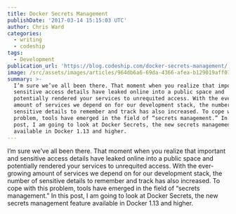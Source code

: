 ```yaml
---
title: Docker Secrets Management
publishDate: '2017-03-14 15:15:03 UTC'
author: Chris Ward
categories:
  - writing
  - codeship
tags:
  - Development
publication_url: 'https://blog.codeship.com/docker-secrets-management/'
image: /src/assets/images/articles/964db6a6-69da-4366-afea-b129019aff07.png
summary: >-
  I’m sure we’ve all been there. That moment when you realize that important and
  sensitive access details have leaked online into a public space and
  potentially rendered your services to unrequited access. With the ever-growing
  amount of services we depend on for our development stack, the number of
  sensitive details to remember and track has also increased. To cope with this
  problem, tools have emerged in the field of “secrets management.” In this
  post, I am going to look at Docker Secrets, the new secrets management feature
  available in Docker 1.13 and higher.
---
```

I’m sure we’ve all been there. That moment when you realize that important and sensitive access details have leaked online into a public space and potentially rendered your services to unrequited access. With the ever-growing amount of services we depend on for our development stack, the number of sensitive details to remember and track has also increased. To cope with this problem, tools have emerged in the field of “secrets management.” In this post, I am going to look at Docker Secrets, the new secrets management feature available in Docker 1.13 and higher.

